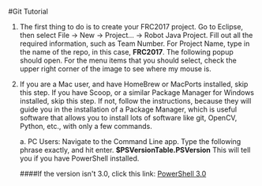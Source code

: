 #Git Tutorial
1. The first thing to do is to create your FRC2017 project. Go to Eclipse, then select File -> New -> Project... -> Robot Java Project. Fill out all the required information, such as Team Number. For Project Name, type in the name of the repo, in this case, <b>FRC2017</b>. The following popup should open. For the menu items that you should select, check the upper right corner of the image to see where my mouse is.
2. If you are a Mac user, and have HomeBrew or MacPorts installed, skip this step. If you have Scoop, or a similar Package Manager for Windows installed, skip this step. If not, follow the instructions, because they will guide you in the installation of a Package Manager, which is useful software that allows you to install lots of software like git, OpenCV, Python, etc., with only a few commands.

    a. PC Users: Navigate to the Command Line app. Type the following phrase exactly, and hit enter. <b>$PSVersionTable.PSVersion</b> This will tell you if you have PowerShell installed.
       
    ####If the version isn't 3.0, click this link: [PowerShell 3.0](https://www.microsoft.com/en-us/download/confirmation.aspx?id=34595)
